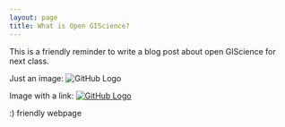 ```yaml
---
layout: page
title: What is Open GIScience?
---
```


This is a friendly reminder to write a blog post about open GIScience for next class.

Just an image:
![GitHub Logo](assets/GitHub-Mark.png)

Image with a link:
[![GitHub Logo](assets/GitHub-Mark.png)](https://github.io)

:)
friendly webpage
